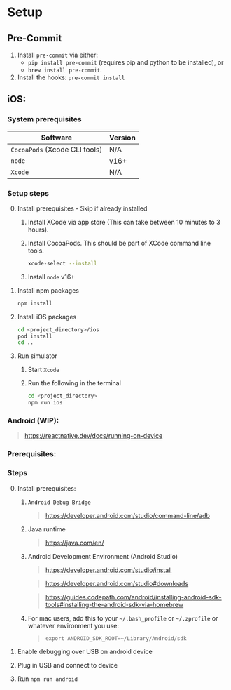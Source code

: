 # Setup

## Pre-Commit

1. Install `pre-commit` via either:
   - `pip install pre-commit` (requires pip and python to be installed), or
   - `brew install pre-commit`.
2. Install the hooks: `pre-commit install`

## iOS:

### System prerequisites

| Software                      | Version |
|-------------------------------|---------|
| `CocoaPods` (Xcode CLI tools) | N/A     |
| `node`                        | v16+    |
| `Xcode`                       | N/A     |

### Setup steps
0. Install prerequisites - Skip if already installed

    1. Install XCode via app store (This can take between 10 minutes to 3 hours).

    1. Install CocoaPods. This should be part of XCode command line tools.
        ```bash
        xcode-select --install
        ```

    1. Install `node` v16+

1. Install npm packages
    ```bash
    npm install
    ```

1. Install iOS packages
    ```bash
    cd <project_directory>/ios
    pod install
    cd ..
    ```

1. Run simulator

    1. Start `Xcode`

    1. Run the following in the terminal
        ```bash
        cd <project_directory>
        npm run ios
        ```


### Android (WIP):

>https://reactnative.dev/docs/running-on-device

### Prerequisites:

### Steps
0. Install prerequisites:

    1. `Android Debug Bridge`
        > https://developer.android.com/studio/command-line/adb

    1. Java runtime
        > https://java.com/en/

    1. Android Development Environment (Android Studio)
        > https://developer.android.com/studio/install

        > https://developer.android.com/studio#downloads

        > https://guides.codepath.com/android/installing-android-sdk-tools#installing-the-android-sdk-via-homebrew

    1. For mac users, add this to your `~/.bash_profile` or `~/.zprofile` or whatever environment you use:
        > `export ANDROID_SDK_ROOT=~/Library/Android/sdk`

1. Enable debugging over USB on android device

1. Plug in USB and connect to device

1. Run `npm run android`
